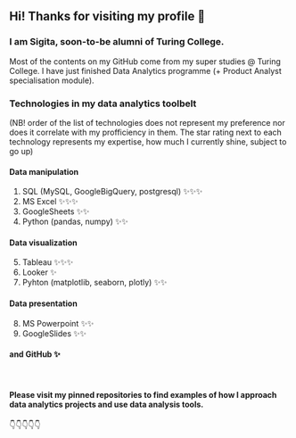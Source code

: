 ## Hi! Thanks for visiting my profile :green_heart:

<!--
**SigitaOtter/SigitaOtter** is a ✨ _special_ ✨ repository because its `README.md` (this file) appears on your GitHub profile.

Here are some ideas to get you started:

- 🔭 I’m currently working on ...
- 🌱 I’m currently learning ...
- 👯 I’m looking to collaborate on ...
- 🤔 I’m looking for help with ...
- 💬 Ask me about ...
- 📫 How to reach me: ...
- 😄 Pronouns: ...
- ⚡ Fun fact: ...
-->

### I am Sigita, soon-to-be alumni of Turing College.

Most of the contents on my GitHub come from my super studies @ Turing College. I have just finished Data Analytics programme (+ Product Analyst specialisation module).
<br>


### Technologies in my data analytics toolbelt
(NB! order of the list of technologies does not represent my preference nor does it correlate with my profficiency in them. The star rating next to each technology represents my expertise, how much I currently shine, subject to go up)

#### Data manipulation
1. SQL (MySQL, GoogleBigQuery, postgresql) :sparkles::sparkles::sparkles:
2. MS Excel :sparkles::sparkles::sparkles:
3. GoogleSheets :sparkles::sparkles:
4. Python (pandas, numpy) :sparkles::sparkles:

#### Data visualization
5. Tableau :sparkles::sparkles::sparkles:
6. Looker :sparkles:
7. Pyhton (matplotlib, seaborn, plotly) :sparkles::sparkles:

#### Data presentation
8. MS Powerpoint :sparkles::sparkles:
9. GoogleSlides :sparkles::sparkles:

#### and GitHub :sparkles:

<br>

#### Please visit my pinned repositories to find examples of how I approach data analytics projects and use data analysis tools.
:point_down::point_down::point_down::point_down::point_down:

